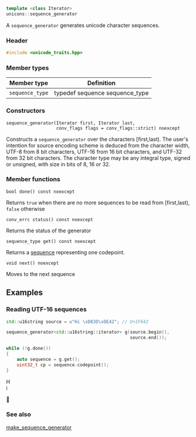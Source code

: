 ```c++
template <class Iterator>
unicons::sequence_generator
```
A `sequence_generator` generates unicode character sequences.

### Header
```c++
#include <unicode_traits.hpp>
```

### Member types

Member type                         |Definition
------------------------------------|------------------------------
`sequence_type`|typedef sequence<Iterator> sequence_type

### Constructors

    sequence_generator(Iterator first, Iterator last, 
                       conv_flags flags = conv_flags::strict) noexcept
Constructs a `sequence_generator` over the characters [first,last). The user's intention for source encoding scheme is deduced from the character width, UTF-8 from 8 bit characters, UTF-16 from 16 bit characters, and UTF-32 from 32 bit characters. The character type may be any integral type, signed or unsigned, with size in bits of 8, 16 or 32.

### Member functions

    bool done() const noexcept
Returns `true` when there are no more sequences to be read from [first,last), `false` otherwise

    conv_errc status() const noexcept
Returns the status of the generator

    sequence_type get() const noexcept
Returns a [sequence](sequence) representing one codepoint.

    void next() noexcept
Moves to the next sequence

## Examples

### Reading UTF-16 sequences

```c++
std::u16string source = u"Hi \xD83D\xDE42"; // U+1F642

sequence_generator<std::u16string::iterator> g(source.begin(),
                                               source.end());

while (!g.done())
{
    auto sequence = g.get();
    uint32_t cp = sequence.codepoint();    
}
```

H   
i   

&#128578;

### See also

[make_sequence_generator](make_sequence_generator)

